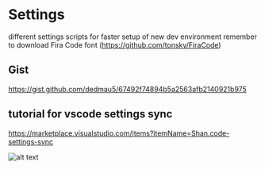 # Settings
different settings scripts for faster setup of new dev environment 
remember to download Fira Code font (https://github.com/tonsky/FiraCode)

## Gist
https://gist.github.com/dedmau5/67492f74894b5a2563afb2140921b975

## tutorial for vscode settings sync
https://marketplace.visualstudio.com/items?itemName=Shan.code-settings-sync

![alt text](https://media.giphy.com/media/xT9IglKxSqs2Wdwq2c/source.gif)

